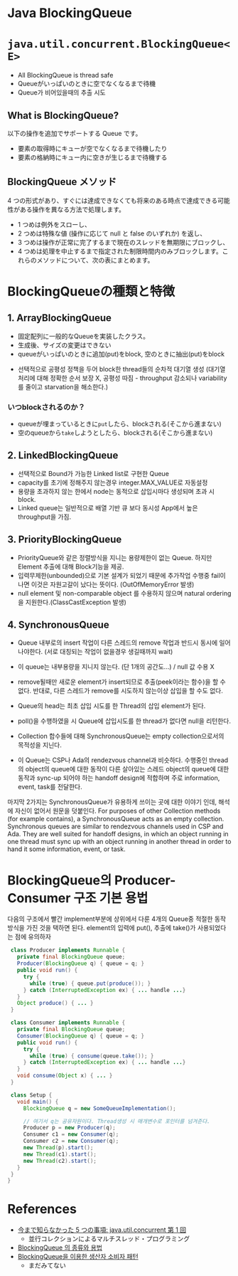 Java BlockingQueue
=================

# `java.util.concurrent.BlockingQueue<E>`

+ All BlockingQueue is thread safe
+ Queueがいっぱいのときに空でなくなるまで待機
+ Queue가 비어있을때의 추출 시도

## What is BlockingQueue?

以下の操作を追加でサポートする Queue です。  
+ 要素の取得時にキューが空でなくなるまで待機したり
+ 要素の格納時にキュー内に空きが生じるまで待機する

## BlockingQueue メソッド

4 つの形式があり、すぐには達成できなくても将来のある時点で達成できる可能性がある操作を異なる方法で処理します。

+ 1 つめは例外をスローし、
+ 2 つめは特殊な値 (操作に応じて null と false のいずれか) を返し、
+ 3 つめは操作が正常に完了するまで現在のスレッドを無期限にブロックし、
+ 4 つめは処理を中止するまで指定された制限時間内のみブロックします。これらのメソッドについて、次の表にまとめます。

# BlockingQueueの種類と特徴

## 1. ArrayBlockingQueue

+  固定配列に一般的なQueueを実装したクラス。
+ 生成後、サイズの変更はできない
+ queueがいっぱいのときに追加(put)をblock, 空のときに抽出(put)をblock
- 선택적으로 공평성 정책을 두어 block한 thread들의 순차적 대기열 생성
  (대기열 처리에 대해 정확한 순서 보장 X, 공평성 따짐 - throughput 감소되나 variability를 줄이고 starvation을 해소한다.)

### いつblockされるのか？

+ queueが埋まっているときに`put`したら、blockされる(そこから進まない)
+ 空のqueueから`take`しようとしたら、blockされる(そこから進まない)


## 2. LinkedBlockingQueue

- 선택적으로 Bound가 가능한 Linked list로 구현한 Queue
- capacity를 초기에 정해주지 않는경우 integer.MAX_VALUE로 자동설정
- 용량을 초과하지 않는 한에서 node는 동적으로 삽입시마다 생성되며 초과 시 block.
- Linked queue는 일반적으로 배열 기반 큐 보다 동시성 App에서 높은 throughput을 가짐.

## 3. PriorityBlockingQueue

- PriorityQueue와 같은 정렬방식을 지니는 용량제한이 없는 Queue. 하지만 Element 추출에 대해 Block기능을 제공.
- 입력무제한(unbounded)으로 기본 설계가 되었기 때문에 추가작업 수행중 fail이 나면 이것은 자원고갈이 났다는 뜻이다. (OutOfMemoryError 발생)
- null element 및 non-comparable object 를 수용하지 않으며 natural ordering을 지원한다.(ClassCastException 발생)

## 4. SynchronousQueue

- Queue 내부로의 insert 작업이 다른 스레드의 remove 작업과 반드시 동시에 일어나야한다.
   (서로 대칭되는 작업이 없을경우 생길때까지 wait)
- 이 queue는 내부용량을 지니지 않는다. (단 1개의 공간도...) / null 값 수용 X
- remove될때만 새로운 element가 insert되므로 추출(peek이라는 함수)을 할 수 없다.
  반대로, 다른 스레드가 remove를 시도하지 않는이상 삽입을 할 수도 없다.
- Queue의 head는 최초 삽입 시도를 한 Thread의 삽입 element가 된다.
- poll()을 수행하였을 시 Queue에 삽입시도를 한 thread가 없다면 null을 리턴한다.

- Collection 합수들에 대해 SynchronousQueue는 empty collection으로서의 목적성을 지닌다.
- 이 Queue는 CSP나 Ada의 rendezvous channel과 비슷하다.
   수행중인 thread의 object의 queue에 대한 동작이 다른 살아있는 스레드 object의 queue에 대한 동작과
   sync-up 되어야 하는 handoff design에 적합하며 주로 information, event, task를 전달한다.

마지막 2가지는 SynchronousQueue가 유용하게 쓰이는 곳에 대한 이야기 인데, 해석에 자신이 없어서 원문을 덧붙인다.
For purposes of other Collection methods (for example contains), a SynchronousQueue acts as an empty collection.
Synchronous queues are similar to rendezvous channels used in CSP and Ada. They are well suited for handoff designs, in which an object running in one thread must sync up with an object running in another thread in order to hand it some information, event, or task.

# BlockingQueue의 Producer-Consumer 구조 기본 용법

다음의 구조에서 빨간 implement부분에 상위에서 다룬 4개의 Queue중 적절한 동작방식을 가진 것을 택하면 된다.
element의 입력에 put(), 추출에 take()가 사용되었다는 점에 유의하자

```java
 class Producer implements Runnable {
   private final BlockingQueue queue;
   Producer(BlockingQueue q) { queue = q; }
   public void run() {
     try {
       while (true) { queue.put(produce()); }
     } catch (InterruptedException ex) { ... handle ...}
   }
   Object produce() { ... }
 }

 class Consumer implements Runnable {
   private final BlockingQueue queue;
   Consumer(BlockingQueue q) { queue = q; }
   public void run() {
     try {
       while (true) { consume(queue.take()); }
     } catch (InterruptedException ex) { ... handle ...}
   }
   void consume(Object x) { ... }
 }

 class Setup {
   void main() {
     BlockingQueue q = new SomeQueueImplementation();

     // 여기서 q는 공유자원이다. Thread생성 시 매개변수로 포인터를 넘겨준다.
     Producer p = new Producer(q);
     Consumer c1 = new Consumer(q);
     Consumer c2 = new Consumer(q);
     new Thread(p).start();
     new Thread(c1).start();
     new Thread(c2).start();
   }
 }
}
```

# References

+ [今まで知らなかった 5 つの事項: java.util.concurrent 第 1 回](http://www.ibm.com/developerworks/jp/java/library/j-5things4.html)
  + 並行コレクションによるマルチスレッド・プログラミング
+ [BlockingQueue 의 종류와 용법](http://oniondev.egloos.com/558949)
+ [BlockingQueue을 이용한 생산자 소비자 패턴](http://forum.falinux.com/zbxe/index.php?document_srl=661569&mid=lecture_tip)
  + まだみてない
